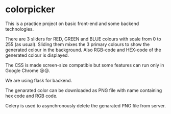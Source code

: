 # colorpicker

This is a practice project on basic front-end and some backend technologies.

There are 3 sliders for RED, GREEN and BLUE colours with scale from 0 to 255 (as usual). Sliding them mixes the 3 primary colours 
to show the generated colour in the background. Also RGB-code and HEX-code of the generated colour is displayed.

The CSS is made screen-size compatible but some features can run only in Google Chrome 😢😢.

We are using flask for backend.

The genarated color can be downloaded as PNG file with name containing hex code and RGB code.

Celery is used to asynchronously delete the genarated PNG file from server.
